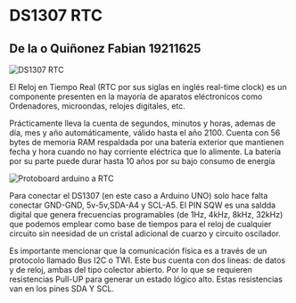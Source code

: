 # DS1307 RTC
## De la o Quiñonez Fabian 19211625
![DS1307 RTC](https://user-images.githubusercontent.com/83306485/190031036-34d42335-557b-4ab2-9b7e-21f0ac4305cd.png)

El Reloj en Tiempo Real (RTC por sus siglas en inglés real-time clock) es un componente presenten en la mayoría de aparatos eléctronicos como Ordenadores, microondas, relojes digitales, etc.

Prácticamente lleva la cuenta de segundos, minutos y horas, ademas de día, mes y año automáticamente, válido hasta el año 2100.
Cuenta con 56 bytes de memoria RAM respaldada por una batería exterior que mantienen fecha y hora cuando no hay corriente eléctrica que lo alimente.
La batería por su parte puede durar hasta 10 años por su bajo consumo de energía

![Protoboard arduino a RTC](https://www.prometec.net/wp-content/uploads/2014/11/Sesion-55_bb.jpg)

Para conectar el DS1307 (en este caso a Arduino UNO) solo hace falta conectar GND-GND, 5v-5v,SDA-A4 y SCL-A5. El PIN SQW es una saldda digital que genera frecuencias programables (de 1Hz, 4kHz, 8kHz, 32kHz) que podemos emplear como base de tiempos para el reloj de cualquier circuito sin neesidad de un cristal adicional de cuarzo y circuito oscilador.

Es importante mencionar que la comunicación física es a través de un protocolo llamado Bus I2C o TWI. Este bus cuenta con dos lineas: de datos y de reloj, ambas del tipo colector abierto. Por lo que se requieren resistencias Pull-UP para generar un estado lógico alto. Estas resistencias van en los pines SDA Y SCL.

